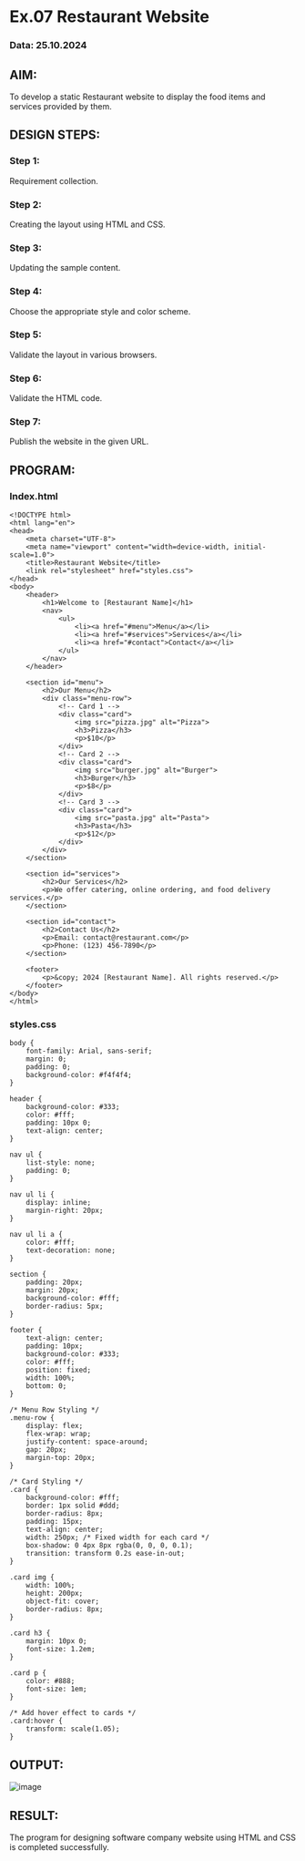 # Ex.07 Restaurant Website
### Data: 25.10.2024

## AIM:
To develop a static Restaurant website to display the food items and services provided by them.

## DESIGN STEPS:

### Step 1:
Requirement collection.

### Step 2:
Creating the layout using HTML and CSS.

### Step 3:
Updating the sample content.

### Step 4:
Choose the appropriate style and color scheme.

### Step 5:
Validate the layout in various browsers.

### Step 6:
Validate the HTML code.

### Step 7:
Publish the website in the given URL.

## PROGRAM:
### Index.html
~~~
<!DOCTYPE html>
<html lang="en">
<head>
    <meta charset="UTF-8">
    <meta name="viewport" content="width=device-width, initial-scale=1.0">
    <title>Restaurant Website</title>
    <link rel="stylesheet" href="styles.css">
</head>
<body>
    <header>
        <h1>Welcome to [Restaurant Name]</h1>
        <nav>
            <ul>
                <li><a href="#menu">Menu</a></li>
                <li><a href="#services">Services</a></li>
                <li><a href="#contact">Contact</a></li>
            </ul>
        </nav>
    </header>
    
    <section id="menu">
        <h2>Our Menu</h2>
        <div class="menu-row">
            <!-- Card 1 -->
            <div class="card">
                <img src="pizza.jpg" alt="Pizza">
                <h3>Pizza</h3>
                <p>$10</p>
            </div>
            <!-- Card 2 -->
            <div class="card">
                <img src="burger.jpg" alt="Burger">
                <h3>Burger</h3>
                <p>$8</p>
            </div>
            <!-- Card 3 -->
            <div class="card">
                <img src="pasta.jpg" alt="Pasta">
                <h3>Pasta</h3>
                <p>$12</p>
            </div>
        </div>
    </section>
    
    <section id="services">
        <h2>Our Services</h2>
        <p>We offer catering, online ordering, and food delivery services.</p>
    </section>
    
    <section id="contact">
        <h2>Contact Us</h2>
        <p>Email: contact@restaurant.com</p>
        <p>Phone: (123) 456-7890</p>
    </section>
    
    <footer>
        <p>&copy; 2024 [Restaurant Name]. All rights reserved.</p>
    </footer>
</body>
</html>

~~~
### styles.css
~~~
body {
    font-family: Arial, sans-serif;
    margin: 0;
    padding: 0;
    background-color: #f4f4f4;
}

header {
    background-color: #333;
    color: #fff;
    padding: 10px 0;
    text-align: center;
}

nav ul {
    list-style: none;
    padding: 0;
}

nav ul li {
    display: inline;
    margin-right: 20px;
}

nav ul li a {
    color: #fff;
    text-decoration: none;
}

section {
    padding: 20px;
    margin: 20px;
    background-color: #fff;
    border-radius: 5px;
}

footer {
    text-align: center;
    padding: 10px;
    background-color: #333;
    color: #fff;
    position: fixed;
    width: 100%;
    bottom: 0;
}

/* Menu Row Styling */
.menu-row {
    display: flex;
    flex-wrap: wrap;
    justify-content: space-around;
    gap: 20px;
    margin-top: 20px;
}

/* Card Styling */
.card {
    background-color: #fff;
    border: 1px solid #ddd;
    border-radius: 8px;
    padding: 15px;
    text-align: center;
    width: 250px; /* Fixed width for each card */
    box-shadow: 0 4px 8px rgba(0, 0, 0, 0.1);
    transition: transform 0.2s ease-in-out;
}

.card img {
    width: 100%;
    height: 200px;
    object-fit: cover;
    border-radius: 8px;
}

.card h3 {
    margin: 10px 0;
    font-size: 1.2em;
}

.card p {
    color: #888;
    font-size: 1em;
}

/* Add hover effect to cards */
.card:hover {
    transform: scale(1.05);
}

~~~


## OUTPUT:
![image](https://github.com/user-attachments/assets/faa2e84b-a6c6-48c4-b641-bb8df1ad1309)



## RESULT:
The program for designing software company website using HTML and CSS is completed successfully.

